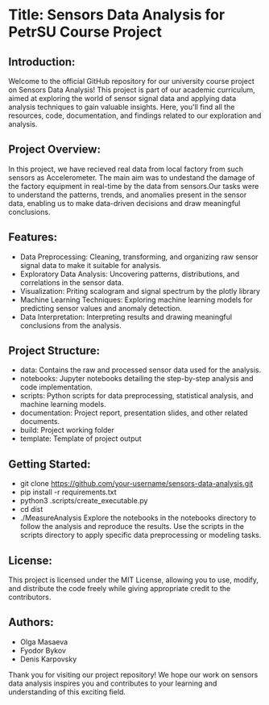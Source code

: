 # Title: Sensors Data Analysis for PetrSU Course Project

## Introduction:
Welcome to the official GitHub repository for our university course project on Sensors Data Analysis! This project is part of our academic curriculum, aimed at exploring the world of sensor signal data and applying data analysis techniques to gain valuable insights. Here, you'll find all the resources, code, documentation, and findings related to our exploration and analysis.

## Project Overview:
In this project, we have recieved real data from local factory from such sensors as Accelerometer. The main aim was to undestand the damage of the factory equipment  in real-time by the data from sensors.Our tasks were to understand the patterns, trends, and anomalies present in the sensor data, enabling us to make data-driven decisions and draw meaningful conclusions.

## Features:
- Data Preprocessing: Cleaning, transforming, and organizing raw sensor signal data to make it suitable for analysis.
- Exploratory Data Analysis: Uncovering patterns, distributions, and correlations in the sensor data.
- Visualization: Priting scalogram and signal spectrum by the plotly library
- Machine Learning Techniques: Exploring machine learning models for predicting sensor values and anomaly detection.
- Data Interpretation: Interpreting results and drawing meaningful conclusions from the analysis.

## Project Structure:
 - data: Contains the raw and processed sensor data used for the analysis.
 - notebooks: Jupyter notebooks detailing the step-by-step analysis and code implementation.
 - scripts: Python scripts for data preprocessing, statistical analysis, and machine learning models.
 - documentation: Project report, presentation slides, and other related documents.
 - build: Project working folder
 - template: Template of project output


## Getting Started:
 - git clone https://github.com/your-username/sensors-data-analysis.git
 - pip install -r requirements.txt
 - python3 .scripts/create_executable.py
 - cd dist
 - ./MeasureAnalysis <path to file.csv>
Explore the notebooks in the notebooks directory to follow the analysis and reproduce the results.
Use the scripts in the scripts directory to apply specific data preprocessing or modeling tasks.

## License:
This project is licensed under the MIT License, allowing you to use, modify, and distribute the code freely while giving appropriate credit to the contributors.

## Authors:
 - Olga Masaeva
 - Fyodor Bykov
 - Denis Karpovsky

Thank you for visiting our project repository! We hope our work on sensors data analysis inspires you and contributes to your learning and understanding of this exciting field.
